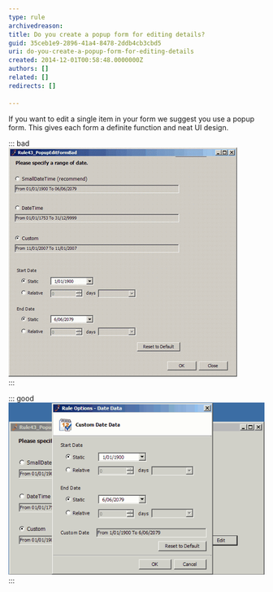 ```yaml
---
type: rule
archivedreason: 
title: Do you create a popup form for editing details?
guid: 35ceb1e9-2896-41a4-8478-2ddb4cb3cbd5
uri: do-you-create-a-popup-form-for-editing-details
created: 2014-12-01T00:58:48.0000000Z
authors: []
related: []
redirects: []

---
```


If you want to edit a single item in your form we suggest you use a  popup form. This gives each form a definite function and neat UI design.

<!--endintro-->

::: bad  
![Figure: Bad Example - Edit controls and main UI are messed up.](../../assets/NonePopupEditForm.gif)  
:::  

::: good  
![Figure: Good Example - Use a popup form to do edit.](../../assets/PopupEditForm.gif)  
:::

